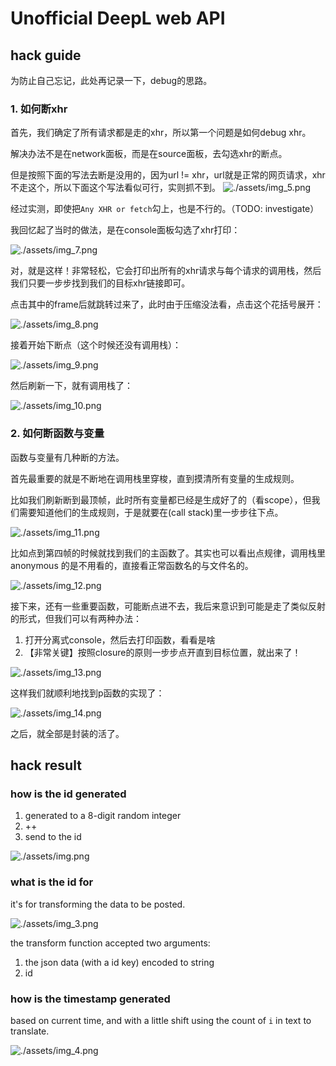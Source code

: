 # Unofficial DeepL web API

## hack guide

为防止自己忘记，此处再记录一下，debug的思路。

### 1. 如何断xhr

首先，我们确定了所有请求都是走的xhr，所以第一个问题是如何debug xhr。

解决办法不是在network面板，而是在source面板，去勾选xhr的断点。

但是按照下面的写法去断是没用的，因为url != xhr，url就是正常的网页请求，xhr不走这个，所以下面这个写法看似可行，实则抓不到。
![./assets/img_5.png](./assets/img_5.png)

经过实测，即使把`Any XHR or fetch`勾上，也是不行的。（TODO: investigate）

我回忆起了当时的做法，是在console面板勾选了xhr打印：

![./assets/img_7.png](./assets/img_7.png)

对，就是这样！非常轻松，它会打印出所有的xhr请求与每个请求的调用栈，然后我们只要一步步找到我们的目标xhr链接即可。

点击其中的frame后就跳转过来了，此时由于压缩没法看，点击这个花括号展开：

![./assets/img_8.png](./assets/img_8.png)

接着开始下断点（这个时候还没有调用栈）：

![./assets/img_9.png](./assets/img_9.png)

然后刷新一下，就有调用栈了：

![./assets/img_10.png](./assets/img_10.png)


### 2. 如何断函数与变量

函数与变量有几种断的方法。

首先最重要的就是不断地在调用栈里穿梭，直到摸清所有变量的生成规则。

比如我们刷新断到最顶帧，此时所有变量都已经是生成好了的（看scope），但我们需要知道他们的生成规则，于是就要在(call stack)里一步步往下点。

![./assets/img_11.png](./assets/img_11.png)

比如点到第四帧的时候就找到我们的主函数了。其实也可以看出点规律，调用栈里 anonymous 的是不用看的，直接看正常函数名的与文件名的。

![./assets/img_12.png](./assets/img_12.png)

接下来，还有一些重要函数，可能断点进不去，我后来意识到可能是走了类似反射的形式，但我们可以有两种办法：

1. 打开分离式console，然后去打印函数，看看是啥 
2. 【非常关键】按照closure的原则一步步点开直到目标位置，就出来了！

![./assets/img_13.png](./assets/img_13.png)

这样我们就顺利地找到p函数的实现了：

![./assets/img_14.png](./assets/img_14.png)

之后，就全部是封装的活了。

## hack result

### how is the id generated

1. generated to a 8-digit random integer
2. ++
3. send to the id

![./assets/img.png](./assets/img.png)

### what is the id for

it's for transforming the data to be posted.

![./assets/img_3.png](./assets/img_3.png)

the transform function accepted two arguments:

1. the json data (with a id key) encoded to string
2. id

### how is the timestamp generated

based on current time, and with a little shift using the count of `i` in text to translate.

![./assets/img_4.png](./assets/img_4.png)




